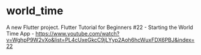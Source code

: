 # world_time

A new Flutter project. Flutter Tutorial for Beginners #22 - Starting the World Time App - https://www.youtube.com/watch?v=WghpP9W2vXo&list=PL4cUxeGkcC9jLYyp2Aoh6hcWuxFDX6PBJ&index=22
